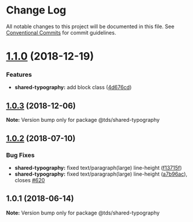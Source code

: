 # Change Log

All notable changes to this project will be documented in this file.
See [Conventional Commits](https://conventionalcommits.org) for commit guidelines.

<a name="1.1.0"></a>
# [1.1.0](https://github.com/telus/tds-core/compare/@tds/shared-typography@1.0.3...@tds/shared-typography@1.1.0) (2018-12-19)


### Features

* **shared-typography:** add block class ([4d676cd](https://github.com/telus/tds-core/commit/4d676cd))




<a name="1.0.3"></a>
## [1.0.3](https://github.com/telus/tds-core/compare/@tds/shared-typography@1.0.2...@tds/shared-typography@1.0.3) (2018-12-06)




**Note:** Version bump only for package @tds/shared-typography

<a name="1.0.2"></a>
## [1.0.2](https://github.com/telus/tds-core/compare/@tds/shared-typography@1.0.1...@tds/shared-typography@1.0.2) (2018-07-10)


### Bug Fixes

* **shared-typography:** fixed text/paragraph(large) line-height ([f13715f](https://github.com/telus/tds-core/commit/f13715f))
* **shared-typography:** fixed text/paragraph(large) line-height ([a7b96ac](https://github.com/telus/tds-core/commit/a7b96ac)), closes [#620](https://github.com/telus/tds-core/issues/620)




<a name="1.0.1"></a>
## 1.0.1 (2018-06-14)




**Note:** Version bump only for package @tds/shared-typography
